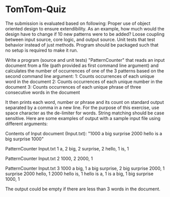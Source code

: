 # TomTom-Quiz

The submission is evaluated based on following:
Proper use of object oriented design to ensure extendibility. As an example, how much would the design have to change if 10 new patterns were to be added?
Loose coupling between input source, core logic, and output source.
Unit tests that test behavior instead of just methods.
Program should be packaged such that no setup is required to make it run.
 
Write a program (source and unit tests) "PatternCounter" that reads an input document from a file (path provided as first command line argument) and calculates the number of occurrences of one of the 3 patterns based on the second command line argument:
1: Counts occurrences of each unique word in the document
2: Counts occurrences of each unique number in the document
3: Counts occurrences of each unique phrase of three consecutive words in the document
 
It then prints each word, number or phrase and its count on standard output separated by a comma in a new line. For the purpose of this exercise, use space character as the de-limiter for words. String matching should be case sensitive. Here are some examples of output with a sample input file using different arguments:
 
Contents of Input document (Input.txt): "1000 a big surprise 2000 hello is a big surprise 1000"
 
PatternCounter Input.txt 1
a, 2
big, 2
surprise, 2
hello, 1
is, 1
 
PatternCounter Input.txt 2
1000, 2
2000, 1
 
PatternCounter Input.txt 3
1000 a big, 1
a big surprise, 2
big surprise 2000, 1
surprise 2000 hello, 1
2000 hello is, 1
hello is a, 1
is a big, 1
big surprise 1000, 1
 
The output could be empty if there are less than 3 words in the document.
